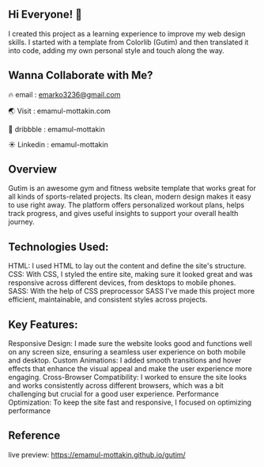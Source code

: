 ## Hi Everyone! 👋
I created this project as a learning experience to improve my web design skills. I started with a template from Colorlib (Gutim) and then translated it into code, adding my own personal style and touch along the way.

## Wanna Collaborate with Me?
🔥 email : emarko3236@gmail.com 

🌏 Visit : emamul-mottakin.com 

🤩 dribbble : emamul-mottakin

☀️ Linkedin : emamul-mottakin

## Overview
Gutim is an awesome gym and fitness website template that works great for all kinds of sports-related projects. Its clean, modern design makes it easy to use right away. The platform offers personalized workout plans, helps track progress, and gives useful insights to support your overall health journey.

## Technologies Used:
HTML: I used HTML to lay out the content and define the site's structure.
CSS: With CSS, I styled the entire site, making sure it looked great and was responsive across different devices, from desktops to mobile phones.
SASS: With the help of CSS preprocessor SASS I've made this project more efficient, maintainable, and consistent styles across projects.

## Key Features:
Responsive Design: I made sure the website looks good and functions well on any screen size, ensuring a seamless user experience on both mobile and desktop.
Custom Animations: I added smooth transitions and hover effects that enhance the visual appeal and make the user experience more engaging.
Cross-Browser Compatibility: I worked to ensure the site looks and works consistently across different browsers, which was a bit challenging but crucial for a good user experience.
Performance Optimization: To keep the site fast and responsive, I focused on optimizing performance

## Reference
live preview: https://emamul-mottakin.github.io/gutim/
